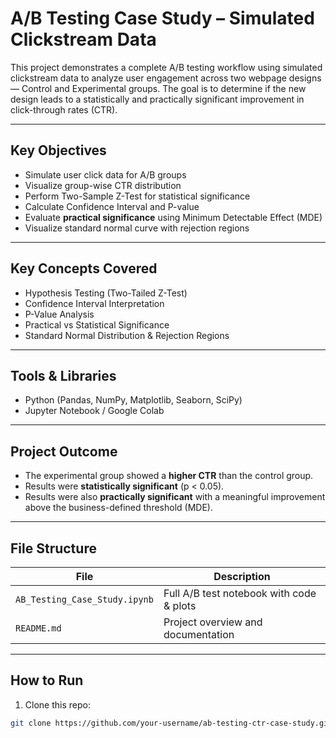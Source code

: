 # A/B Testing Case Study – Simulated Clickstream Data

This project demonstrates a complete A/B testing workflow using simulated clickstream data to analyze user engagement across two webpage designs — Control and Experimental groups. The goal is to determine if the new design leads to a statistically and practically significant improvement in click-through rates (CTR).

---

## Key Objectives

- Simulate user click data for A/B groups
- Visualize group-wise CTR distribution
- Perform Two-Sample Z-Test for statistical significance
- Calculate Confidence Interval and P-value
- Evaluate **practical significance** using Minimum Detectable Effect (MDE)
- Visualize standard normal curve with rejection regions

---

## Key Concepts Covered

- Hypothesis Testing (Two-Tailed Z-Test)
- Confidence Interval Interpretation
- P-Value Analysis
- Practical vs Statistical Significance
- Standard Normal Distribution & Rejection Regions

---

## Tools & Libraries

- Python (Pandas, NumPy, Matplotlib, Seaborn, SciPy)
- Jupyter Notebook / Google Colab

---

## Project Outcome

- The experimental group showed a **higher CTR** than the control group.
- Results were **statistically significant** (p < 0.05).
- Results were also **practically significant** with a meaningful improvement above the business-defined threshold (MDE).

---

## File Structure
| File                             | Description                               |
|----------------------------------|-------------------------------------------|
| `AB_Testing_Case_Study.ipynb`    | Full A/B test notebook with code & plots  |
| `README.md`                      | Project overview and documentation        |

---

## How to Run

1. Clone this repo:
```bash
git clone https://github.com/your-username/ab-testing-ctr-case-study.git
